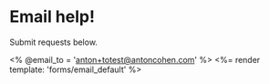 # Email help!

Submit requests below.

<% @email_to = 'anton+totest@antoncohen.com' %>
<%= render template: 'forms/email_default' %>

